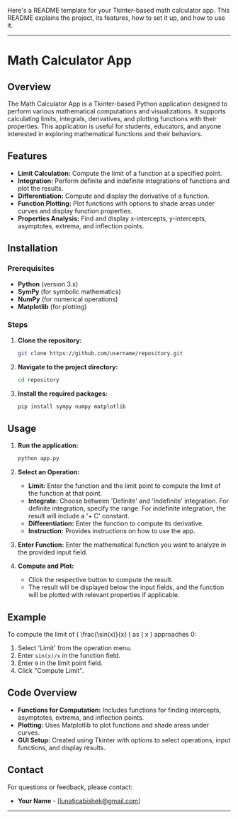 Here's a README template for your Tkinter-based math calculator app. This README explains the project, its features, how to set it up, and how to use it.

---

# Math Calculator App

## Overview

The Math Calculator App is a Tkinter-based Python application designed to perform various mathematical computations and visualizations. It supports calculating limits, integrals, derivatives, and plotting functions with their properties. This application is useful for students, educators, and anyone interested in exploring mathematical functions and their behaviors.

## Features

- **Limit Calculation:** Compute the limit of a function at a specified point.
- **Integration:** Perform definite and indefinite integrations of functions and plot the results.
- **Differentiation:** Compute and display the derivative of a function.
- **Function Plotting:** Plot functions with options to shade areas under curves and display function properties.
- **Properties Analysis:** Find and display x-intercepts, y-intercepts, asymptotes, extrema, and inflection points.

## Installation

### Prerequisites

- **Python** (version 3.x)
- **SymPy** (for symbolic mathematics)
- **NumPy** (for numerical operations)
- **Matplotlib** (for plotting)

### Steps

1. **Clone the repository:**
   ```bash
   git clone https://github.com/username/repository.git
   ```
2. **Navigate to the project directory:**
   ```bash
   cd repository
   ```
3. **Install the required packages:**
   ```bash
   pip install sympy numpy matplotlib
   ```

## Usage

1. **Run the application:**
   ```bash
   python app.py
   ```

2. **Select an Operation:**
   - **Limit:** Enter the function and the limit point to compute the limit of the function at that point.
   - **Integrate:** Choose between 'Definite' and 'Indefinite' integration. For definite integration, specify the range. For indefinite integration, the result will include a '+ C' constant.
   - **Differentiation:** Enter the function to compute its derivative.
   - **Instruction:** Provides instructions on how to use the app.

3. **Enter Function:**
   Enter the mathematical function you want to analyze in the provided input field.

4. **Compute and Plot:**
   - Click the respective button to compute the result.
   - The result will be displayed below the input fields, and the function will be plotted with relevant properties if applicable.

## Example

To compute the limit of \( \frac{\sin(x)}{x} \) as \( x \) approaches 0:
1. Select 'Limit' from the operation menu.
2. Enter `sin(x)/x` in the function field.
3. Enter `0` in the limit point field.
4. Click "Compute Limit".

## Code Overview

- **Functions for Computation:** Includes functions for finding intercepts, asymptotes, extrema, and inflection points.
- **Plotting:** Uses Matplotlib to plot functions and shade areas under curves.
- **GUI Setup:** Created using Tkinter with options to select operations, input functions, and display results.

## Contact

For questions or feedback, please contact:

- **Your Name** - [lunaticabishek@gmail.com]

---
